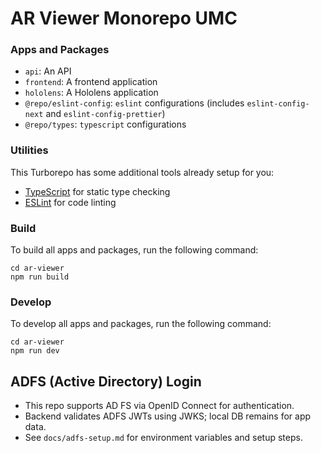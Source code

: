 # AR Viewer Monorepo UMC

### Apps and Packages

- `api`: An API
- `frontend`: A frontend application
- `hololens`: A Hololens application
- `@repo/eslint-config`: `eslint` configurations (includes `eslint-config-next` and `eslint-config-prettier`)
- `@repo/types`: `typescript` configurations

### Utilities

This Turborepo has some additional tools already setup for you:

- [TypeScript](https://www.typescriptlang.org/) for static type checking
- [ESLint](https://eslint.org/) for code linting

### Build

To build all apps and packages, run the following command:

```
cd ar-viewer
npm run build
```

### Develop

To develop all apps and packages, run the following command:

```
cd ar-viewer
npm run dev
```

## ADFS (Active Directory) Login

- This repo supports AD FS via OpenID Connect for authentication.
- Backend validates ADFS JWTs using JWKS; local DB remains for app data.
- See `docs/adfs-setup.md` for environment variables and setup steps.
